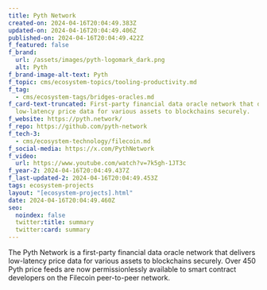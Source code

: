 ```yaml
---
title: Pyth Network
created-on: 2024-04-16T20:04:49.383Z
updated-on: 2024-04-16T20:04:49.406Z
published-on: 2024-04-16T20:04:49.422Z
f_featured: false
f_brand:
  url: /assets/images/pyth-logomark_dark.png
  alt: Pyth
f_brand-image-alt-text: Pyth
f_topic: cms/ecosystem-topics/tooling-productivity.md
f_tag:
  - cms/ecosystem-tags/bridges-oracles.md
f_card-text-truncated: First-party financial data oracle network that delivers
  low-latency price data for various assets to blockchains securely.
f_website: https://pyth.network/
f_repo: https://github.com/pyth-network
f_tech-3:
  - cms/ecosystem-technology/filecoin.md
f_social-media: https://x.com/PythNetwork
f_video:
  url: https://www.youtube.com/watch?v=7k5gh-1JT3c
f_year-2: 2024-04-16T20:04:49.437Z
f_last-updated-2: 2024-04-16T20:04:49.453Z
tags: ecosystem-projects
layout: "[ecosystem-projects].html"
date: 2024-04-16T20:04:49.460Z
seo:
  noindex: false
  twitter:title: summary
  twitter:card: summary
---
```

The Pyth Network is a first-party financial data oracle network that delivers low-latency price data for various assets to blockchains securely. Over 450 Pyth price feeds are now permissionlessly available to smart contract developers on the Filecoin peer-to-peer network.